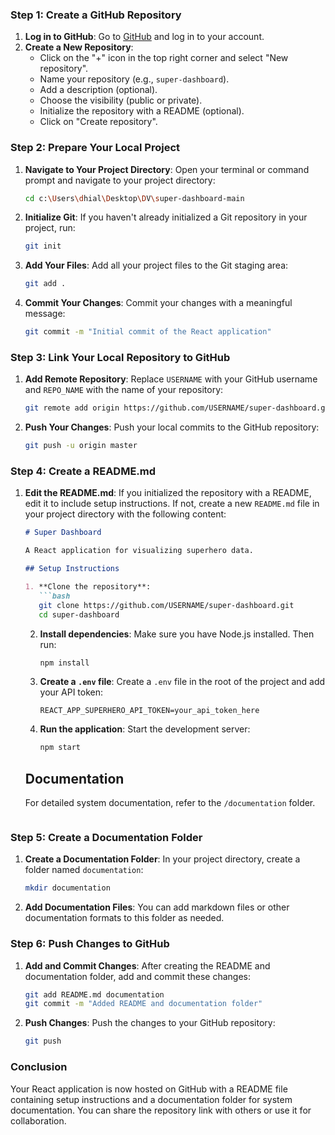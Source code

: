 ### Step 1: Create a GitHub Repository

1. **Log in to GitHub**: Go to [GitHub](https://github.com) and log in to your account.
2. **Create a New Repository**:
   - Click on the "+" icon in the top right corner and select "New repository".
   - Name your repository (e.g., `super-dashboard`).
   - Add a description (optional).
   - Choose the visibility (public or private).
   - Initialize the repository with a README (optional).
   - Click on "Create repository".

### Step 2: Prepare Your Local Project

1. **Navigate to Your Project Directory**:
   Open your terminal or command prompt and navigate to your project directory:
   ```bash
   cd c:\Users\dhial\Desktop\DV\super-dashboard-main
   ```

2. **Initialize Git**:
   If you haven't already initialized a Git repository in your project, run:
   ```bash
   git init
   ```

3. **Add Your Files**:
   Add all your project files to the Git staging area:
   ```bash
   git add .
   ```

4. **Commit Your Changes**:
   Commit your changes with a meaningful message:
   ```bash
   git commit -m "Initial commit of the React application"
   ```

### Step 3: Link Your Local Repository to GitHub

1. **Add Remote Repository**:
   Replace `USERNAME` with your GitHub username and `REPO_NAME` with the name of your repository:
   ```bash
   git remote add origin https://github.com/USERNAME/super-dashboard.git
   ```

2. **Push Your Changes**:
   Push your local commits to the GitHub repository:
   ```bash
   git push -u origin master
   ```

### Step 4: Create a README.md

1. **Edit the README.md**:
   If you initialized the repository with a README, edit it to include setup instructions. If not, create a new `README.md` file in your project directory with the following content:

   ```markdown
   # Super Dashboard

   A React application for visualizing superhero data.

   ## Setup Instructions

   1. **Clone the repository**:
      ```bash
      git clone https://github.com/USERNAME/super-dashboard.git
      cd super-dashboard
      ```

   2. **Install dependencies**:
      Make sure you have Node.js installed. Then run:
      ```bash
      npm install
      ```

   3. **Create a `.env` file**:
      Create a `.env` file in the root of the project and add your API token:
      ```properties
      REACT_APP_SUPERHERO_API_TOKEN=your_api_token_here
      ```

   4. **Run the application**:
      Start the development server:
      ```bash
      npm start
      ```

   ## Documentation

   For detailed system documentation, refer to the `/documentation` folder.
   ```

### Step 5: Create a Documentation Folder

1. **Create a Documentation Folder**:
   In your project directory, create a folder named `documentation`:
   ```bash
   mkdir documentation
   ```

2. **Add Documentation Files**:
   You can add markdown files or other documentation formats to this folder as needed.

### Step 6: Push Changes to GitHub

1. **Add and Commit Changes**:
   After creating the README and documentation folder, add and commit these changes:
   ```bash
   git add README.md documentation
   git commit -m "Added README and documentation folder"
   ```

2. **Push Changes**:
   Push the changes to your GitHub repository:
   ```bash
   git push
   ```

### Conclusion

Your React application is now hosted on GitHub with a README file containing setup instructions and a documentation folder for system documentation. You can share the repository link with others or use it for collaboration.